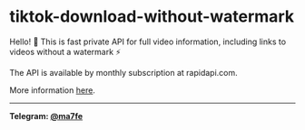 # tiktok-download-without-watermark

Hello! 👋 This is fast private API for full video information, including links to videos without a watermark ⚡️

The API is available by monthly subscription at rapidapi.com.

More information [here](https://rapidapi.com/mov.inc.xor@gmail.com/api/tiktok-full-video-info/pricing).

---

**Telegram: [@ma7fe](https://t.me/ma7fe)**
